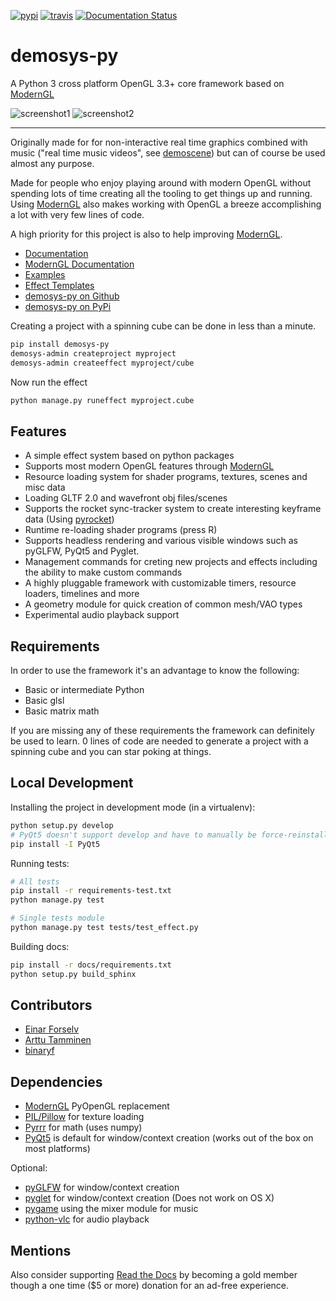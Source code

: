 [![pypi](https://badge.fury.io/py/demosys-py.svg)](https://pypi.python.org/pypi/demosys-py) [![travis](https://travis-ci.org/Contraz/demosys-py.svg?branch=master)](https://travis-ci.org/Contraz/demosys-py) [![Documentation Status](https://readthedocs.org/projects/demosys-py/badge/?version=latest&nop)](https://demosys-py.readthedocs.io/en/latest/?badge=latest)

demosys-py
==========

A Python 3 cross platform OpenGL 3.3+ core framework based on [ModernGL](https://github.com/cprogrammer1994/ModernGL)

![screenshot1](https://camo.githubusercontent.com/32ce052715e574ae4e6fc60384b5070cbc9aaa27/68747470733a2f2f6f626a656374732e7a657474612e696f3a383434332f76312f415554485f30366532646265613565383234363230623230623437303139373332333237372f636f6e7472617a2e6e6f2d7374617469632f6766782f70726f64756374696f6e732f53696d4c696665332e706e67) ![screenshot2](https://camo.githubusercontent.com/653387f2f7f144b29b6fb9c891a17482b089e02d/68747470733a2f2f6f626a656374732e7a657474612e696f3a383434332f76312f415554485f30366532646265613565383234363230623230623437303139373332333237372f636f6e7472617a2e6e6f2d7374617469632f6766782f70726f64756374696f6e732f53696d4c696665322e706e67)

---

Originally made for for non-interactive real time graphics combined with music
("real time music videos", see [demoscene](https://en.wikipedia.org/wiki/Demoscene))
but can of course be used almost any purpose.

Made for people who enjoy playing around with modern OpenGL without spending lots of
time creating all the tooling to get things up and running. Using [ModernGL](https://github.com/cprogrammer1994/ModernGL)
also makes working with OpenGL a breeze accomplishing a lot with very few lines of code.

A high priority for this project is also to help improving [ModernGL](https://github.com/cprogrammer1994/ModernGL).

* [Documentation](http://demosys-py.readthedocs.io/)
* [ModernGL Documentation](https://moderngl.readthedocs.io)
* [Examples](https://github.com/Contraz/demosys-py/tree/master/examples)
* [Effect Templates](https://github.com/Contraz/demosys-py/tree/master/demosys/effect_templates)
* [demosys-py on Github](https://github.com/Contraz/demosys-py)
* [demosys-py on PyPi](https://pypi.python.org/pypi/demosys-py)

Creating a project with a spinning cube can be done in less than a minute.

```bash
pip install demosys-py
demosys-admin createproject myproject
demosys-admin createeffect myproject/cube
```

Now run the effect

```bash
python manage.py runeffect myproject.cube
```

Features
--------

* A simple effect system based on python packages
* Supports most modern OpenGL features through [ModernGL](https://github.com/cprogrammer1994/ModernGL)
* Resource loading system for shader programs, textures, scenes and misc data
* Loading GLTF 2.0 and wavefront obj files/scenes
* Supports the rocket sync-tracker system to create interesting keyframe data (Using [pyrocket](https://github.com/Contraz/pyrocket))
* Runtime re-loading shader programs (press R)
* Supports headless rendering and various visible windows such as pyGLFW, PyQt5 and Pyglet.
* Management commands for creting new projects and effects including the ability to make custom commands
* A highly pluggable framework with customizable timers, resource loaders, timelines and more
* A geometry module for quick creation of common mesh/VAO types
* Experimental audio playback support

Requirements
------------

In order to use the framework it's an advantage to know the following:

* Basic or intermediate Python
* Basic glsl
* Basic matrix math

If you are missing any of these requirements the framework can definitely be used to learn. 0 lines of code are needed to generate a project with a spinning cube and you can star poking at things.

Local Development
-----------------

Installing the project in development mode (in a virtualenv):

```bash
python setup.py develop
# PyQt5 doesn't support develop and have to manually be force-reinstalled installed after
pip install -I PyQt5
```

Running tests:

```bash
# All tests
pip install -r requirements-test.txt
python manage.py test

# Single tests module
python manage.py test tests/test_effect.py
```

Building docs:

```bash
pip install -r docs/requirements.txt
python setup.py build_sphinx
```

Contributors
------------

* [Einar Forselv](https://github.com/einarf)
* [Arttu Tamminen](https://github.com/helgrima)
* [binaryf](https://github.com/binaryf)

Dependencies
------------

* [ModernGL](https://github.com/cprogrammer1994/ModernGL) PyOpenGL replacement
* [PIL/Pillow](https://github.com/python-pillow/Pillow) for texture loading
* [Pyrrr](https://github.com/adamlwgriffiths/Pyrr) for math (uses numpy)
* [PyQt5](https://pypi.org/project/PyQt5/) is default for window/context creation (works out of the box on most platforms)

Optional:

* [pyGLFW](https://github.com/FlorianRhiem/pyGLFW) for window/context creation
* [pyglet](https://bitbucket.org/pyglet/pyglet/wiki/Home) for window/context creation (Does not work on OS X)
* [pygame](https://www.pygame.org) using the mixer module for music
* [python-vlc](https://github.com/oaubert/python-vlc) for audio playback

Mentions
--------

Also consider supporting [Read the Docs](https://readthedocs.org/sustainability/) by becoming a
gold member though a one time ($5 or more) donation for an ad-free experience.
